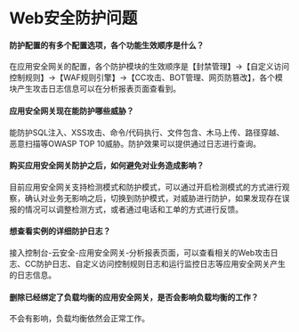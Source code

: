 # Web安全防护问题

#### 防护配置的有多个配置选项，各个功能生效顺序是什么？

在应用安全网关的配置，各个防护模块的生效顺序是【封禁管理】→【自定义访问控制规则】→【WAF规则引擎】→【CC攻击、BOT管理、网页防篡改】，各个模块产生攻击日志信息可以在分析报表页面查看到。

#### 应用安全网关现在能防护哪些威胁？

能防护SQL注入、XSS攻击、命令/代码执行、文件包含、木马上传、路径穿越、恶意扫描等OWASP TOP 10威胁。防护效果可以提供通过日志进行查询。

#### 购买应用安全网关防护之后，如何避免对业务造成影响？

目前应用安全网关支持检测模式和防护模式，可以通过开启检测模式的方式进行观察，确认对业务无影响之后，切换到防护模式，对威胁进行防护，如果发现存在误报的情况可以调整检测方式，或者通过电话和工单的方式进行反馈。

#### 想查看实例的详细防护日志？

接入控制台-云安全-应用安全网关-分析报表页面，可以查看相关的Web攻击日志、CC防护日志、自定义访问控制规则日志和运行监控日志等应用安全网关产生的日志信息。

#### 删除已经绑定了负载均衡的应用安全网关，是否会影响负载均衡的工作？

不会有影响，负载均衡依然会正常工作。